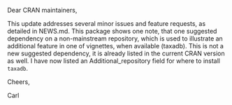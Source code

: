 Dear CRAN maintainers,

This update addresses several minor issues and feature requests, as detailed in NEWS.md. This package shows one note, that one suggested dependency on a non-mainstream repository, which is used to illustrate an additional feature in one of vignettes, when available (taxadb).  This is not a new suggested dependency, it is already listed in the current CRAN version as well.  I have now listed an Additional_repository field for where to install `taxadb`.  

Cheers,

Carl



